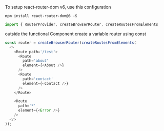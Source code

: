 To setup react-router-dom v6, use this configuration

    npm install react-router-dom@6 -S

```js
import { RouterProvider, createBrowserRouter, createRoutesFromElements, Route } from 'react-router-dom';
```

outside the functional Component create a variable router using const

```js
const router = createBrowserRouter(createRoutesFromElements(
  <>
    <Route path='/test'>
      <Route
        path='about'
        element={<About />}
      />
      <Route
        path='contact'
        element={<Contact />}
      />
    </Route>

    <Route
      path='*'
      element={<Error />}
    />
  </>
));
```
